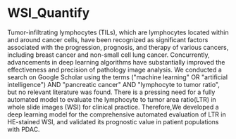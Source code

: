 # WSI_Quantify
Tumor-infiltrating lymphocytes (TILs), which are lymphocytes located within and around cancer cells, have been recognized as significant factors associated with the progression, prognosis, and therapy of various cancers, including breast cancer and non-small cell lung cancer. Concurrently, advancements in deep learning algorithms have substantially improved the effectiveness and precision of pathology image analysis. We conducted a search on Google Scholar using the terms ("machine learning" OR "artificial intelligence") AND "pancreatic cancer" AND "lymphocyte to tumor ratio", but no relevant literature was found. There is a pressing need for a fully automated model to evaluate the lymphocyte to tumor area ratio(LTR) in whole slide images (WSI) for clinical practice. Therefore,We developed a deep learning model for the comprehensive automated evaluation of LTR in HE-stained WSI, and validated its prognostic value in patient populations with PDAC. 
